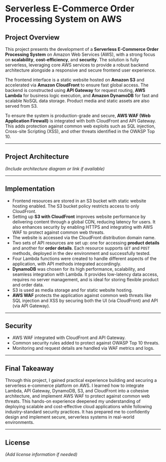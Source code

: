 # Serverless E-Commerce Order Processing System on AWS

## Project Overview

This project presents the development of a **Serverless E-Commerce Order Processing System** on Amazon Web Services (AWS), with a strong focus on **scalability**, **cost-efficiency**, and **security**. The solution is fully serverless, leveraging core AWS services to provide a robust backend architecture alongside a responsive and secure frontend user experience.

The frontend interface is a static website hosted on **Amazon S3** and accelerated via **Amazon CloudFront** to ensure fast global access. The backend is constructed using **API Gateway** for request routing, **AWS Lambda** for business logic execution, and **Amazon DynamoDB** for fast and scalable NoSQL data storage. Product media and static assets are also served from S3.

To ensure the system is production-grade and secure, **AWS WAF (Web Application Firewall)** is integrated with both CloudFront and API Gateway. This adds protection against common web exploits such as SQL injection, Cross-site Scripting (XSS), and other threats identified in the OWASP Top 10.

---

## Project Architecture

*(Include architecture diagram or link if available)*

---

## Implementation

- Frontend resources are stored in an S3 bucket with static website hosting enabled. The S3 bucket policy restricts access to only CloudFront.
- Setting up **S3 with CloudFront** improves website performance by delivering content through a global CDN, reducing latency for users. It also enhances security by enabling HTTPS and integrating with AWS WAF to protect against common web threats.
- The website is accessed via the CloudFront distribution domain name.
- Two sets of API resources are set up: one for accessing **product details** and another for **order details**. Each resource supports `GET` and `POST` methods, deployed in the dev environment and successfully tested.
- Four Lambda functions were created to handle different aspects of the application, with API methods integrated accordingly.
- **DynamoDB** was chosen for its high performance, scalability, and seamless integration with Lambda. It provides low-latency data access, requires no server management, and is ideal for storing flexible product and order data.
- S3 is used as media storage and for static website hosting.
- **AWS WAF** protects the application against common web threats like SQL injection and XSS by securing both the UI (via CloudFront) and API (via API Gateway).

---

## Security

- AWS WAF integrated with CloudFront and API Gateway.
- Common security rules added to protect against OWASP Top 10 threats.
- Monitoring and request details are handled via WAF metrics and logs.

---

## Final Takeaway

Through this project, I gained practical experience building and securing a serverless e-commerce platform on AWS. I learned how to integrate Lambda, API Gateway, DynamoDB, S3, and CloudFront into a cohesive architecture, and implement AWS WAF to protect against common web threats. This hands-on experience deepened my understanding of deploying scalable and cost-effective cloud applications while following industry-standard security practices. It has prepared me to confidently design and implement secure, serverless systems in real-world environments.

---

## License

*(Add license information if needed)*

